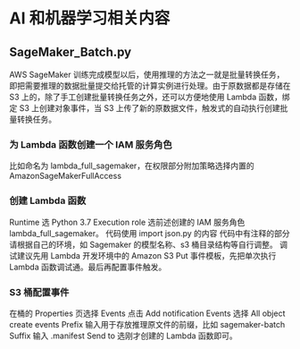 # AI 和机器学习相关内容

## SageMaker_Batch.py
AWS SageMaker 训练完成模型以后，使用推理的方法之一就是批量转换任务，即把需要推理的数据批量提交给托管的计算实例进行处理。由于原数据都是存储在 S3 上的，除了手工创建批量转换任务之外，还可以方便地使用 Lambda 函数，绑定 S3 上创建对象事件，当 S3 上传了新的原数据文件，触发式的自动执行创建批量转换任务。

### 为 Lambda 函数创建一个 IAM 服务角色
比如命名为 lambda_full_sagemaker，在权限部分附加策略选择内置的 AmazonSageMakerFullAccess

### 创建 Lambda 函数
Runtime 选 Python 3.7
Execution role 选前述创建的 IAM 服务角色 lambda_full_sagemaker。
代码使用 import json.py 的内容
代码中有注释的部分请根据自己的环境，如 Sagemaker 的模型名称、s3 桶目录结构等自行调整。
调试建议先用 Lambda 开发环境中的 Amazon S3 Put 事件模板，先把单次执行 Lambda 函数调试通。最后再配置事件触发。


### S3 桶配置事件
在桶的 Properties 页选择 Events
点击 Add notification
Events 选择 All object create events
Prefix 输入用于存放推理原文件的前缀，比如 sagemaker-batch
Suffix 输入 .manifest
Send to 选刚才创建的 Lambda 函数即可。
